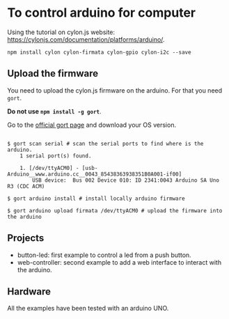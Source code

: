 # To control arduino for computer

Using the tutorial on cylon.js website: https://cylonjs.com/documentation/platforms/arduino/.

    npm install cylon cylon-firmata cylon-gpio cylon-i2c --save

## Upload the firmware

You need to upload the cylon.js firmware on the arduino. For that you need `gort`.

**Do not use `npm install -g gort`**.

Go to the [official gort page](http://gort.io/documentation/getting_started/downloads/) and download your OS version.


```bashrc

$ gort scan serial # scan the serial ports to find where is the arduino.
    1 serial port(s) found.

    1. [/dev/ttyACM0] - [usb-Arduino__www.arduino.cc__0043_85438363938351B0A001-if00]
        USB device:  Bus 002 Device 010: ID 2341:0043 Arduino SA Uno R3 (CDC ACM)

$ gort arduino install # install locally arduino firmware

$ gort arduino upload firmata /dev/ttyACM0 # upload the firmware into the arduino

```

## Projects

* button-led: first example to control a led from a push button.
* web-controller: second example to add a web interface to interact with the arduino.

## Hardware

All the examples have been tested with an arduino UNO.

